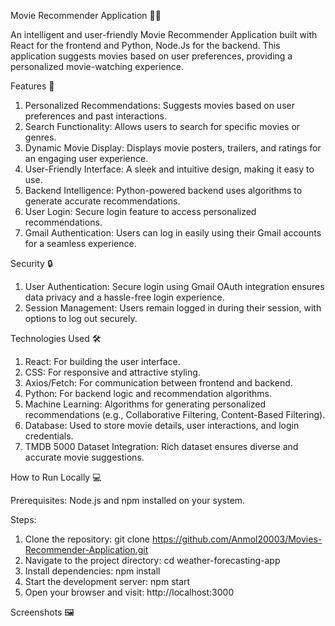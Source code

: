 Movie Recommender Application 🎥🍿

An intelligent and user-friendly Movie Recommender Application built with React for the frontend and Python, Node.Js for the backend. This application suggests movies based on user preferences, providing a personalized movie-watching experience.

Features 🚀

1. Personalized Recommendations: Suggests movies based on user preferences and past interactions.
2. Search Functionality: Allows users to search for specific movies or genres.
3. Dynamic Movie Display: Displays movie posters, trailers, and ratings for an engaging user experience.
4. User-Friendly Interface: A sleek and intuitive design, making it easy to use.
5. Backend Intelligence: Python-powered backend uses algorithms to generate accurate recommendations.
6. User Login: Secure login feature to access personalized recommendations.
7. Gmail Authentication: Users can log in easily using their Gmail accounts for a seamless experience.

Security 🔒

1. User Authentication: Secure login using Gmail OAuth integration ensures data privacy and a hassle-free login experience.
2. Session Management: Users remain logged in during their session, with options to log out securely.

Technologies Used 🛠️

1. React: For building the user interface.
2. CSS: For responsive and attractive styling.
3. Axios/Fetch: For communication between frontend and backend.
4. Python: For backend logic and recommendation algorithms.
5. Machine Learning: Algorithms for generating personalized recommendations (e.g., Collaborative Filtering, Content-Based Filtering).
6. Database: Used to store movie details, user interactions, and login credentials.
7. TMDB 5000 Dataset Integration: Rich dataset ensures diverse and accurate movie suggestions.

How to Run Locally 💻

Prerequisites: Node.js and npm installed on your system.

Steps:

1. Clone the repository: git clone https://github.com/Anmol20003/Movies-Recommender-Application.git
2. Navigate to the project directory: cd weather-forecasting-app
3. Install dependencies: npm install
4. Start the development server: npm start
5. Open your browser and visit: http://localhost:3000

Screenshots 🖼️






